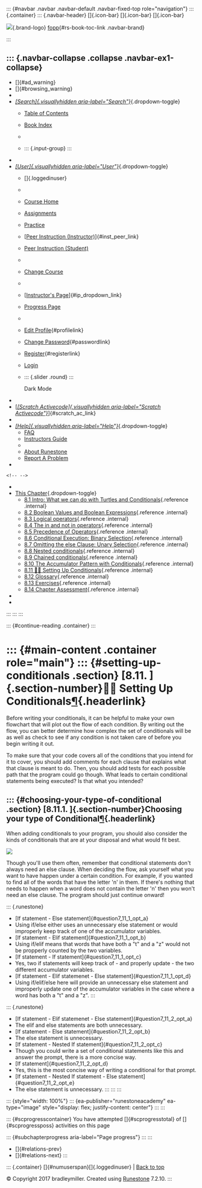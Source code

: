 ::: {#navbar .navbar .navbar-default .navbar-fixed-top role="navigation"}
::: {.container}
::: {.navbar-header}
[]{.icon-bar} []{.icon-bar} []{.icon-bar}

<div>

[![](../_static/img/RAIcon.png)](/runestone/default/user/login){.brand-logo}
[fopp](../index.html){#rs-book-toc-link .navbar-brand}

</div>
:::

::: {.navbar-collapse .collapse .navbar-ex1-collapse}
-   
-   []{#ad_warning}
-   []{#browsing_warning}
-   
-   [*[Search]{.visuallyhidden
    aria-label="Search"}*](#){.dropdown-toggle}
    -   [Table of Contents](../index.html)

    -   [Book Index](../genindex.html)

    -   

    -   ::: {.input-group}
        :::
-   
-   [*[User]{.visuallyhidden aria-label="User"}*](#){.dropdown-toggle}
    -   []{.loggedinuser}

    -   

    -   [Course Home](/ns/course/index)

    -   [Assignments](/assignment/student/chooseAssignment)

    -   [Practice](/runestone/assignments/practice)

    -   [[Peer Instruction
        (Instructor)](/runestone/peer/instructor.html)]{#inst_peer_link}

    -   [Peer Instruction (Student)](/runestone/peer/student.html)

    -   

    -   [Change Course](/runestone/default/courses)

    -   

    -   [[Instructor\'s
        Page](/runestone/admin/index)]{#ip_dropdown_link}

    -   [Progress Page](/runestone/dashboard/studentreport)

    -   

    -   [Edit Profile](/runestone/default/user/profile){#profilelink}

    -   [Change
        Password](/runestone/default/user/change_password){#passwordlink}

    -   [Register](/runestone/default/user/register){#registerlink}

    -   [Login](#)

    -   ::: {.slider .round}
        :::

        Dark Mode
-   
-   [[*[Scratch Activecode]{.visuallyhidden
    aria-label="Scratch Activecode"}*](javascript:runestoneComponents.popupScratchAC())]{#scratch_ac_link}
-   
-   [*[Help]{.visuallyhidden aria-label="Help"}*](#){.dropdown-toggle}
    -   [FAQ](http://runestoneinteractive.org/pages/faq.html)
    -   [Instructors Guide](https://guide.runestone.academy)
    -   
    -   [About Runestone](http://runestoneinteractive.org)
    -   [Report A
        Problem](/runestone/default/reportabug?course=fopp&page=WPSettingUpConditionals)
-   

```{=html}
<!-- -->
```
-   
-   [This Chapter](../index.html){.dropdown-toggle}
    -   [8.1 Intro: What we can do with Turtles and
        Conditionals](intro-TurtlesandConditionals.html){.reference
        .internal}
    -   [8.2 Boolean Values and Boolean
        Expressions](BooleanValuesandBooleanExpressions.html){.reference
        .internal}
    -   [8.3 Logical operators](Logicaloperators.html){.reference
        .internal}
    -   [8.4 The in and not in
        operators](Theinandnotinoperators.html){.reference .internal}
    -   [8.5 Precedence of
        Operators](PrecedenceofOperators.html){.reference .internal}
    -   [8.6 Conditional Execution: Binary
        Selection](ConditionalExecutionBinarySelection.html){.reference
        .internal}
    -   [8.7 Omitting the else Clause: Unary
        Selection](OmittingtheelseClauseUnarySelection.html){.reference
        .internal}
    -   [8.8 Nested conditionals](Nestedconditionals.html){.reference
        .internal}
    -   [8.9 Chained conditionals](Chainedconditionals.html){.reference
        .internal}
    -   [8.10 The Accumulator Pattern with
        Conditionals](TheAccumulatorPatternwithConditionals.html){.reference
        .internal}
    -   [8.11 👩‍💻 Setting Up
        Conditionals](WPSettingUpConditionals.html){.reference
        .internal}
    -   [8.12 Glossary](Glossary.html){.reference .internal}
    -   [8.13 Exercises](Exercises.html){.reference .internal}
    -   [8.14 Chapter Assessment](week3a1.html){.reference .internal}
-   
-   
:::
:::
:::

::: {#continue-reading .container}
:::

::: {#main-content .container role="main"}
::: {#setting-up-conditionals .section}
[8.11. ]{.section-number}👩‍💻 Setting Up Conditionals[¶](#setting-up-conditionals "Permalink to this heading"){.headerlink}
==========================================================================================================================

Before writing your conditionals, it can be helpful to make your own
flowchart that will plot out the flow of each condition. By writing out
the flow, you can better determine how complex the set of conditionals
will be as well as check to see if any condition is not taken care of
before you begin writing it out.

To make sure that your code covers all of the conditions that you intend
for it to cover, you should add comments for each clause that explains
what that clause is meant to do. Then, you should add tests for each
possible path that the program could go though. What leads to certain
conditional statements being executed? Is that what you intended?

::: {#choosing-your-type-of-conditional .section}
[8.11.1. ]{.section-number}Choosing your type of Conditional[¶](#choosing-your-type-of-conditional "Permalink to this heading"){.headerlink}
--------------------------------------------------------------------------------------------------------------------------------------------

When adding conditionals to your program, you should also consider the
kinds of conditionals that are at your disposal and what would fit best.

![](../_images/valid_conditionals.png)

Though you'll use them often, remember that conditional statements don't
always need an else clause. When deciding the flow, ask yourself what
you want to have happen under a certain condition. For example, if you
wanted to find all of the words that have the letter 'n' in them. If
there's nothing that needs to happen when a word does not contain the
letter 'n' then you won't need an else clause. The program should just
continue onward!

::: {.runestone}
-   [If statement - Else statement]{#question7_11_1_opt_a}
-   Using if/else either uses an unnecessary else statement or would
    improperly keep track of one of the accumulator variables.
-   [If statement - Elif statement]{#question7_11_1_opt_b}
-   Using if/elif means that words that have both a \"t\" and a \"z\"
    would not be propperly counted by the two variables.
-   [If statement - If statement]{#question7_11_1_opt_c}
-   Yes, two if statements will keep track of - and properly update -
    the two different accumulator variables.
-   [If statement - Elif statemenet - Else
    statement]{#question7_11_1_opt_d}
-   Using if/elif/else here will provide an unnecessary else statement
    and improperly update one of the accumulator variables in the case
    where a word has both a \"t\" and a \"z\".
:::

::: {.runestone}
-   [If statement - Elif statemenet - Else
    statement]{#question7_11_2_opt_a}
-   The elif and else statements are both unnecessary.
-   [If statement - Else statement]{#question7_11_2_opt_b}
-   The else statement is unnecessary.
-   [If statement - Nested If statement]{#question7_11_2_opt_c}
-   Though you could write a set of conditional statements like this and
    answer the prompt, there is a more concise way.
-   [If statement]{#question7_11_2_opt_d}
-   Yes, this is the most concise way of writing a conditional for that
    prompt.
-   [If statement - Nested If statement - Else
    statement]{#question7_11_2_opt_e}
-   The else statement is unnecessary.
:::
:::
:::

::: {style="width: 100%"}
::: {ea-publisher="runestoneacademy" ea-type="image" style="display: flex; justify-content: center"}
:::
:::

::: {#scprogresscontainer}
You have attempted []{#scprogresstotal} of []{#scprogressposs}
activities on this page

::: {#subchapterprogress aria-label="Page progress"}
:::
:::

-   [[](TheAccumulatorPatternwithConditionals.html)]{#relations-prev}
-   [[](Glossary.html)]{#relations-next}
:::

::: {.container}
[]{#numuserspan}[]{.loggedinuser} \| [Back to top](#)

© Copyright 2017 bradleymiller. Created using
[Runestone](http://runestoneinteractive.org/) 7.2.10.
:::

